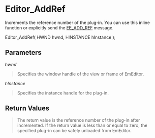 # Editor\_AddRef

Increments the reference number of the plug-in. You can use this inline function or explicitly send the [EE\_ADD\_REF](../message/ee_add_ref) message.

Editor\_AddRef( HWND hwnd, HINSTANCE hInstance );

## Parameters

_hwnd_

> Specifies the window handle of the view or frame of EmEditor.

_hInstance_

> Specifies the instance handle for the plug-in.

## Return Values

> The return value is the reference number of the plug-in after incremented.
> If the return value is less than or equal to zero, the specified plug-in can
> be safely unloaded from EmEditor.
